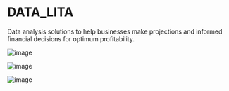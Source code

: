 

# DATA_LITA
Data analysis solutions to help businesses make projections and informed financial decisions for optimum profitability.

![image](https://github.com/user-attachments/assets/bfb22af3-bd14-4eeb-a90b-a3fdfa61bfd5)

![image](https://github.com/user-attachments/assets/025ece30-53b4-4bda-a8cb-b4601e2e1d50)

![image](https://github.com/user-attachments/assets/16bc6507-b7a4-4a30-8ee7-ff638b38f540)



